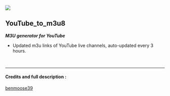 <a href="https://github.com/ZazerConer/YouTube-to-M3U8/actions/workflows/SukeTV.yml">
<img src="https://badgen.net/badge/SukeTV/Status/green?icon=github">
</a>

## YouTube_to_m3u8

**_M3U generator for YouTube_**

* Updated m3u links of YouTube live channels, auto-updated every 3 hours.

<br>
<hr>

#### Credits and full description :

<P><a href="https://github.com/benmoose39/YouTube_to_m3u">benmoose39</a></p>

